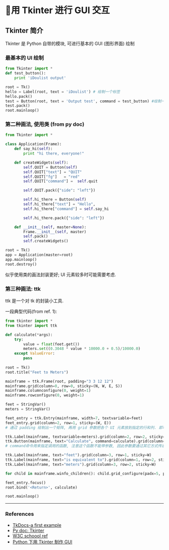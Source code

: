 # 用 Tkinter 进行 GUI 交互

## Tkinter 简介
Tkinter 是 Python 自带的模块, 可进行基本的 GUI (图形界面) 绘制

### 最基本的 UI 绘制
```python
from Tkinter import *
def test_button():
	print 'iDoulist output'

root = Tk()
hello = Label(root, text = 'iDoulist') # 绘制一个标签
hello.pack()
test = Button(root, text = 'Output test', command = test_button) #绘制一个按钮, 点击则调用函数
test.pack()
root.mainloop()
```

### 第二种画法, 使用类 (from py doc)

```python
from Tkinter import *

class Application(Frame):
    def say_hi(self):
        print "hi there, everyone!"

    def createWidgets(self):
        self.QUIT = Button(self)
        self.QUIT["text"] = "QUIT"
        self.QUIT["fg"]   = "red"
        self.QUIT["command"] =  self.quit

        self.QUIT.pack({"side": "left"})

        self.hi_there = Button(self)
        self.hi_there["text"] = "Hello",
        self.hi_there["command"] = self.say_hi

        self.hi_there.pack({"side": "left"})

    def __init__(self, master=None):
        Frame.__init__(self, master)
        self.pack()
        self.createWidgets()

root = Tk()
app = Application(master=root)
app.mainloop()
root.destroy()
```

似乎使用类的画法封装更好; UI 元素较多时可能需要考虑.

### 第三种画法: ttk

ttk 是一个对 tk 的封装小工具.

一段典型代码(from ref. 1):

```python
from tkinter import *
from tkinter import ttk

def calculate(*args):
    try:
        value = float(feet.get())
        meters.set((0.3048 * value * 10000.0 + 0.5)/10000.0)
    except ValueError:
        pass
    
root = Tk()
root.title("Feet to Meters")

mainframe = ttk.Frame(root, padding="3 3 12 12")
mainframe.grid(column=0, row=0, sticky=(N, W, E, S))
mainframe.columnconfigure(0, weight=1)
mainframe.rowconfigure(0, weight=1)

feet = StringVar()
meters = StringVar()

feet_entry = ttk.Entry(mainframe, width=7, textvariable=feet)
feet_entry.grid(column=2, row=1, sticky=(W, E))
# 通过 padding 绘制出一个矩阵, 再用 grid 参数把各个 UI 元素放到指定的行和列. 即可得到绘制整齐的 UI 界面

ttk.Label(mainframe, textvariable=meters).grid(column=2, row=2, sticky=(W, E))
ttk.Button(mainframe, text="Calculate", command=calculate).grid(column=3, row=3, sticky=W)
# command命令用来指定调用的函数, 注意这个函数不能带参数, 因此参数要通过其它方式传递

ttk.Label(mainframe, text="feet").grid(column=3, row=1, sticky=W)
ttk.Label(mainframe, text="is equivalent to").grid(column=1, row=2, sticky=E)
ttk.Label(mainframe, text="meters").grid(column=3, row=2, sticky=W)

for child in mainframe.winfo_children(): child.grid_configure(padx=5, pady=5)

feet_entry.focus()
root.bind('<Return>', calculate)

root.mainloop()
```

---
### References

- [TkDocs-a first example](http://www.tkdocs.com/tutorial/firstexample.html)
- [Py doc: Tkinter](https://docs.python.org/2/library/tkinter.html)
- [W3C schoool ref](http://www.w3cschool.cc/python/python-gui-tkinter.html)
- [Python 下用 Tkinter 制作 GUI](http://pikipity.github.io/blog/python-tkinter.html)